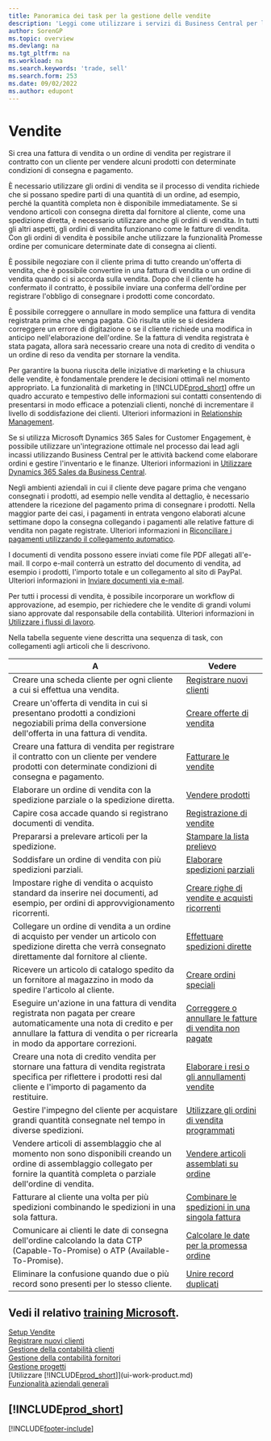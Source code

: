 ```yaml
---
title: Panoramica dei task per la gestione delle vendite
description: 'Leggi come utilizzare i servizi di Business Central per la gestione delle attività di vendita dei tuoi clienti con fatture di vendita, ordini, offerte e altro.'
author: SorenGP
ms.topic: overview
ms.devlang: na
ms.tgt_pltfrm: na
ms.workload: na
ms.search.keywords: 'trade, sell'
ms.search.form: 253
ms.date: 09/02/2022
ms.author: edupont
---
```

# <a name="sales"></a><a name="sales"></a>Vendite

Si crea una fattura di vendita o un ordine di vendita per registrare il contratto con un cliente per vendere alcuni prodotti con determinate condizioni di consegna e pagamento.

È necessario utilizzare gli ordini di vendita se il processo di vendita richiede che si possano spedire parti di una quantità di un ordine, ad esempio, perché la quantità completa non è disponibile immediatamente. Se si vendono articoli con consegna diretta dal fornitore al cliente, come una spedizione diretta, è necessario utilizzare anche gli ordini di vendita. In tutti gli altri aspetti, gli ordini di vendita funzionano come le fatture di vendita. Con gli ordini di vendita è possibile anche utilizzare la funzionalità Promesse ordine per comunicare determinate date di consegna ai clienti.  

È possibile negoziare con il cliente prima di tutto creando un'offerta di vendita, che è possibile convertire in una fattura di vendita o un ordine di vendita quando ci si accorda sulla vendita. Dopo che il cliente ha confermato il contratto, è possibile inviare una conferma dell'ordine per registrare l'obbligo di consegnare i prodotti come concordato.

È possibile correggere o annullare in modo semplice una fattura di vendita registrata prima che venga pagata. Ciò risulta utile se si desidera correggere un errore di digitazione o se il cliente richiede una modifica in anticipo nell'elaborazione dell'ordine. Se la fattura di vendita registrata è stata pagata, allora sarà necessario creare una nota di credito di vendita o un ordine di reso da vendita per stornare la vendita.

Per garantire la buona riuscita delle iniziative di marketing e la chiusura delle vendite, è fondamentale prendere le decisioni ottimali nel momento appropriato. La funzionalità di marketing in [!INCLUDE[prod_short](includes/prod_short.md)] offre un quadro accurato e tempestivo delle informazioni sui contatti consentendo di presentarsi in modo efficace a potenziali clienti, nonché di incrementare il livello di soddisfazione dei clienti. Ulteriori informazioni in [Relationship Management](marketing-relationship-management.md).

Se si utilizza Microsoft Dynamics 365 Sales for Customer Engagement, è possibile utilizzare un'integrazione ottimale nel processo dai lead agli incassi utilizzando Business Central per le attività backend come elaborare ordini e gestire l'inventario e le finanze. Ulteriori informazioni in [Utilizzare Dynamics 365 Sales da Business Central](marketing-integrate-dynamicscrm.md).

Negli ambienti aziendali in cui il cliente deve pagare prima che vengano consegnati i prodotti, ad esempio nelle vendita al dettaglio, è necessario attendere la ricezione del pagamento prima di consegnare i prodotti. Nella maggior parte dei casi, i pagamenti in entrata vengono elaborati alcune settimane dopo la consegna collegando i pagamenti alle relative fatture di vendita non pagate registrate. Ulteriori informazioni in [Riconciliare i pagamenti utilizzando il collegamento automatico](receivables-how-reconcile-payments-auto-application.md).

I documenti di vendita possono essere inviati come file PDF allegati all'e-mail. Il corpo e-mail conterrà un estratto del documento di vendita, ad esempio i prodotti, l'importo totale e un collegamento al sito di PayPal. Ulteriori informazioni in [Inviare documenti via e-mail](ui-how-send-documents-email.md).

Per tutti i processi di vendita, è possibile incorporare un workflow di approvazione, ad esempio, per richiedere che le vendite di grandi volumi siano approvate dal responsabile della contabilità. Ulteriori informazioni in [Utilizzare i flussi di lavoro](across-use-workflows.md).

Nella tabella seguente viene descritta una sequenza di task, con collegamenti agli articoli che li descrivono.

| A | Vedere |
| --- | --- |
|Creare una scheda cliente per ogni cliente a cui si effettua una vendita.|[Registrare nuovi clienti](sales-how-register-new-customers.md)|
| Creare un'offerta di vendita in cui si presentano prodotti a condizioni negoziabili prima della conversione dell'offerta in una fattura di vendita. |[Creare offerte di vendita](sales-how-make-offers.md) |
| Creare una fattura di vendita per registrare il contratto con un cliente per vendere prodotti con determinate condizioni di consegna e pagamento. |[Fatturare le vendite](sales-how-invoice-sales.md) |
| Elaborare un ordine di vendita con la spedizione parziale o la spedizione diretta. |[Vendere prodotti](sales-how-sell-products.md) |
|Capire cosa accade quando si registrano documenti di vendita.|[Registrazione di vendite](ui-post-sales.md)|
|Prepararsi a prelevare articoli per la spedizione.|[Stampare la lista prelievo](sales-how-print-picking-list.md)|
| Soddisfare un ordine di vendita con più spedizioni parziali. | [Elaborare spedizioni parziali](sales-how-send-partial-shipments.md) |
|Impostare righe di vendita o acquisto standard da inserire nei documenti, ad esempio, per ordini di approvvigionamento ricorrenti.|[Creare righe di vendite e acquisti ricorrenti](sales-how-work-standard-lines.md)|  
| Collegare un ordine di vendita a un ordine di acquisto per vender un articolo con spedizione diretta che verrà consegnato direttamente dal fornitore al cliente. |[Effettuare spedizioni dirette](sales-how-drop-shipment.md) |
|Ricevere un articolo di catalogo spedito da un fornitore al magazzino in modo da spedire l'articolo al cliente.|[Creare ordini speciali](sales-how-to-create-special-orders.md)|
| Eseguire un'azione in una fattura di vendita registrata non pagata per creare automaticamente una nota di credito e per annullare la fattura di vendita o per ricrearla in modo da apportare correzioni. |[Correggere o annullare le fatture di vendita non pagate](sales-how-correct-cancel-sales-invoice.md) |
| Creare una nota di credito vendita per stornare una fattura di vendita registrata specifica per riflettere i prodotti resi dal cliente e l'importo di pagamento da restituire. |[Elaborare i resi o gli annullamenti vendite](sales-how-process-sales-returns-cancellations.md) |
|Gestire l'impegno del cliente per acquistare grandi quantità consegnate nel tempo in diverse spedizioni.|[Utilizzare gli ordini di vendita programmati](sales-how-to-create-blanket-sales-orders.md)|
|Vendere articoli di assemblaggio che al momento non sono disponibili creando un ordine di assemblaggio collegato per fornire la quantità completa o parziale dell'ordine di vendita.|[Vendere articoli assemblati su ordine](assembly-how-to-sell-items-assembled-to-order.md)|
|Fatturare al cliente una volta per più spedizioni combinando le spedizioni in una sola fattura.|[Combinare le spedizioni in una singola fattura](sales-how-to-combine-shipments-on-a-single-invoice.md)|
|Comunicare ai clienti le date di consegna dell'ordine calcolando la data CTP (Capable-To-Promise) o ATP (Available-To-Promise).|[Calcolare le date per la promessa ordine](sales-how-to-calculate-order-promising-dates.md)|
|Eliminare la confusione quando due o più record sono presenti per lo stesso cliente.|[Unire record duplicati](sales-how-merge-duplicate-records.md)|

## <a name="see-related-microsoft-training"></a><a name="see-related-microsoft-training"></a>Vedi il relativo [training Microsoft](/training/paths/sell-items-services-dynamics-365-business-central/).

[Setup Vendite](sales-setup-sales.md)  
[Registrare nuovi clienti](sales-how-register-new-customers.md)  
[Gestione della contabilità clienti](receivables-manage-receivables.md)  
[Gestione della contabilità fornitori](payables-manage-payables.md)  
[Gestione progetti](projects-manage-projects.md)  
[Utilizzare [!INCLUDE[prod_short](includes/prod_short.md)]](ui-work-product.md)  
[Funzionalità aziendali generali](ui-across-business-areas.md)

## [!INCLUDE[prod_short](includes/free_trial_md.md)]

[!INCLUDE[footer-include](includes/footer-banner.md)]
